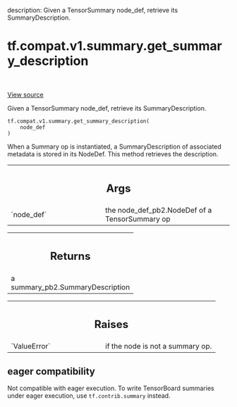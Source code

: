 description: Given a TensorSummary node_def, retrieve its SummaryDescription.

<div itemscope itemtype="http://developers.google.com/ReferenceObject">
<meta itemprop="name" content="tf.compat.v1.summary.get_summary_description" />
<meta itemprop="path" content="Stable" />
</div>

# tf.compat.v1.summary.get_summary_description

<!-- Insert buttons and diff -->

<table class="tfo-notebook-buttons tfo-api nocontent" align="left">

</table>

<a target="_blank" class="external" href="/code/stable/tensorflow/python/summary/summary.py">View source</a>



Given a TensorSummary node_def, retrieve its SummaryDescription.


<pre class="devsite-click-to-copy prettyprint lang-py tfo-signature-link">
<code>tf.compat.v1.summary.get_summary_description(
    node_def
)
</code></pre>



<!-- Placeholder for "Used in" -->

When a Summary op is instantiated, a SummaryDescription of associated
metadata is stored in its NodeDef. This method retrieves the description.

<!-- Tabular view -->
 <table class="responsive fixed orange">
<colgroup><col width="214px"><col></colgroup>
<tr><th colspan="2"><h2 class="add-link">Args</h2></th></tr>

<tr>
<td>
`node_def`<a id="node_def"></a>
</td>
<td>
the node_def_pb2.NodeDef of a TensorSummary op
</td>
</tr>
</table>



<!-- Tabular view -->
 <table class="responsive fixed orange">
<colgroup><col width="214px"><col></colgroup>
<tr><th colspan="2"><h2 class="add-link">Returns</h2></th></tr>
<tr class="alt">
<td colspan="2">
a summary_pb2.SummaryDescription
</td>
</tr>

</table>



<!-- Tabular view -->
 <table class="responsive fixed orange">
<colgroup><col width="214px"><col></colgroup>
<tr><th colspan="2"><h2 class="add-link">Raises</h2></th></tr>

<tr>
<td>
`ValueError`<a id="ValueError"></a>
</td>
<td>
if the node is not a summary op.
</td>
</tr>
</table>




 <section><devsite-expandable expanded>
 <h2 class="showalways">eager compatibility</h2>

Not compatible with eager execution. To write TensorBoard
summaries under eager execution, use `tf.contrib.summary` instead.

 </devsite-expandable></section>

